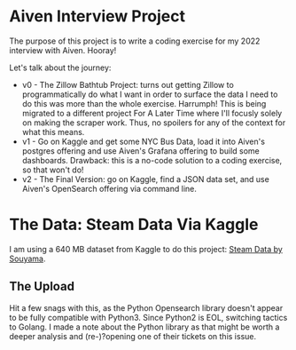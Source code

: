 # Aiven Interview Project

The purpose of this project is to write a coding exercise for my 2022 interview with Aiven. Hooray!

Let's talk about the journey:

* v0 - The Zillow Bathtub Project: turns out getting Zillow to programmatically do what I want in order to surface the data I need to do this was more than the whole exercise. Harrumph! This is being migrated to a different project For A Later Time where I'll focusly solely on making the scraper work. Thus, no spoilers for any of the context for what this means.
* v1 - Go on Kaggle and get some NYC Bus Data, load it into Aiven's postgres offering and use Aiven's Grafana offering to build some dashboards. Drawback: this is a no-code solution to a coding exercise, so that won't do!
* v2 - The Final Version: go on Kaggle, find a JSON data set, and use Aiven's OpenSearch offering via command line.


# The Data: Steam Data Via Kaggle

I am using a 640 MB dataset from Kaggle to do this project: [Steam Data by Souyama](https://www.kaggle.com/datasets/souyama/steam-dataset).

## The Upload

Hit a few snags with this, as the Python Opensearch library doesn't appear to be fully compatible with Python3. Since Python2 is EOL, switching tactics to Golang. I made a note about the Python library as that might be worth a deeper analysis and (re-)?opening one of their tickets on this issue.
